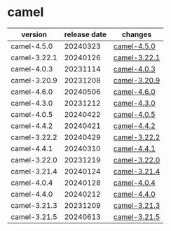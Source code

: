 # camel

|   version    | release date |                  changes                   |
|--------------|--------------|--------------------------------------------|
| camel-4.5.0  | 20240323     | [camel-4.5.0](./camel-4.5.0-20240323.md)   |
| camel-3.22.1 | 20240126     | [camel-3.22.1](./camel-3.22.1-20240126.md) |
| camel-4.0.3  | 20231114     | [camel-4.0.3](./camel-4.0.3-20231114.md)   |
| camel-3.20.9 | 20231208     | [camel-3.20.9](./camel-3.20.9-20231208.md) |
| camel-4.6.0  | 20240506     | [camel-4.6.0](./camel-4.6.0-20240506.md)   |
| camel-4.3.0  | 20231212     | [camel-4.3.0](./camel-4.3.0-20231212.md)   |
| camel-4.0.5  | 20240422     | [camel-4.0.5](./camel-4.0.5-20240422.md)   |
| camel-4.4.2  | 20240421     | [camel-4.4.2](./camel-4.4.2-20240421.md)   |
| camel-3.22.2 | 20240429     | [camel-3.22.2](./camel-3.22.2-20240429.md) |
| camel-4.4.1  | 20240310     | [camel-4.4.1](./camel-4.4.1-20240310.md)   |
| camel-3.22.0 | 20231219     | [camel-3.22.0](./camel-3.22.0-20231219.md) |
| camel-3.21.4 | 20240124     | [camel-3.21.4](./camel-3.21.4-20240124.md) |
| camel-4.0.4  | 20240128     | [camel-4.0.4](./camel-4.0.4-20240128.md)   |
| camel-4.4.0  | 20240212     | [camel-4.4.0](./camel-4.4.0-20240212.md)   |
| camel-3.21.3 | 20231209     | [camel-3.21.3](./camel-3.21.3-20231209.md) |
| camel-3.21.5 | 20240613     | [camel-3.21.5](./camel-3.21.5-20240613.md) |

